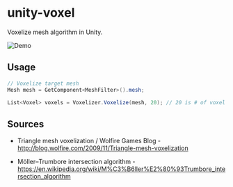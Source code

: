 unity-voxel
=====================

Voxelize mesh algorithm in Unity.

![Demo](https://raw.githubusercontent.com/mattatz/unity-voxel/master/Captures/Demo.png)

## Usage

```cs
// Voxelize target mesh
Mesh mesh = GetComponent<MeshFilter>().mesh;

List<Voxel> voxels = Voxelizer.Voxelize(mesh, 20); // 20 is # of voxel for largest AABB bounds
```

## Sources

- Triangle mesh voxelization / Wolfire Games Blog - http://blog.wolfire.com/2009/11/Triangle-mesh-voxelization

- Möller–Trumbore intersection algorithm - https://en.wikipedia.org/wiki/M%C3%B6ller%E2%80%93Trumbore_intersection_algorithm
